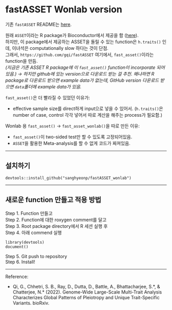 # fastASSET Wonlab version

 기존 `fastASSET` README는 [here](./README_ori.md).

원래 `ASSET`이라는 R package가 Bioconductor에서 제공을 함 ([here](https://bioconductor.org/packages/release/bioc/html/ASSET.html)).  
하지만, 이 package에서 제공하는 ASSET을 돌릴 수 있는 function은 `h.traits()` 인데, 이녀석은 computationally slow 하다는 것이 단점.  
그래서, `https://github.com/gqi/fastASSET` 여기에서, `fast_asset()`이라는 function을 만듬.  
*(지금은 기존 ASSET R package에 이 `fast_asset()` function이 incorporate 되어있음.) -> 하지만 github에 있는 version으로 다운로드 받는 걸 추천. 왜냐하면 R package로 다운로드 받으면 example data가 없는데, GitHub version 다운로드 받으면 `data`폴더에 example data가 있음.*  

`fast_asset()`은 더 빨라질 수 있었던 이유가:  
- effective sample size를 direct하게 input으로 넣을 수 있어서. (`h.traits()`은 number of case, control 각각 넣어서 따로 계산을 해주는 process가 필요함.)

Wonlab 용 `fast_asset()` -> `fast_asset_wonlab()`을 따로 만든 이유:
- `fast_asset()`이 two-sided test만 할 수 있도록 고정되어있음.
- `ASSET`을 활용한 Meta-analysis를 할 수 없게 코드가 짜져있음.

---
## 설치하기

```
devtools::install_github("sanghyeonp/fastASSET_wonlab")
```

---
## 새로운 function 만들고 적용 방법
Step 1. Function 만들고  
Step 2. Function에 대한 roxygen comment를 달고  
Step 3. Root package directory에서 R 세션 실행 후  
Step 4. 아래 commend 실행  
```
library(devtools)
document()
```
Step 5. Git push to repository  
Step 6. Install!

---
Reference:
- Qi, G., Chhetri, S. B., Ray, D., Dutta, D., Battle, A., Bhattacharjee, S.\*, & Chatterjee, N.\* (2022). Genome-Wide Large-Scale Multi-Trait Analysis Characterizes Global Patterns of Pleiotropy and Unique Trait-Specific Variants. bioRxiv.
